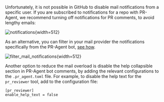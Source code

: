 
Unfortunately, it is not possible in GitHub to disable mail notifications from a specific user.
If you are subscribed to notifications for a repo with PR-Agent, we recommend turning off notifications for PR comments, to avoid lengthy emails:

![notifications](https://codium.ai/images/pr_agent/notifications.png){width=512}

As an alternative, you can filter in your mail provider the notifications specifically from the PR-Agent bot, [see how](https://www.quora.com/How-can-you-filter-emails-for-specific-people-in-Gmail#:~:text=On%20the%20Filters%20and%20Blocked,the%20body%20of%20the%20email).

![filter_mail_notifications](https://codium.ai/images/pr_agent/filter_mail_notifications.png){width=512}


Another option to reduce the mail overload is disable the help collapsible section in PR-Agent bot comments, by adding the relevant configurations to the `.pr_agent.toml` file.
For example, to disable the help text for the `pr_reviewer` tool, add to the configuration file:
```
[pr_reviewer]
enable_help_text = false
```